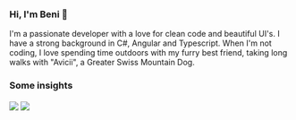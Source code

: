 ### Hi, I'm Beni 👋

I'm a passionate developer with a love for clean code and beautiful UI's. I have a strong background in C#, Angular and Typescript.
When I'm not coding, I love spending time outdoors with my furry best friend, taking long walks with "Avicii", a Greater Swiss Mountain Dog.

### Some insights
<span>
  <img align="center" src="https://github-readme-stats.vercel.app/api?username=bschaeublin&count_private=true&show_icons=true&theme=github_dark&hide=stars" />
</span>
<span>
  <img align="center" src="https://github-readme-stats.vercel.app/api/top-langs/?username=bschaeublin&layout=compact&theme=github_dark&count_private=true" />
</span>
